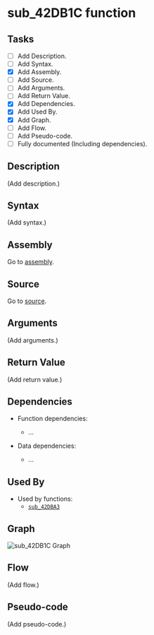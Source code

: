 # sub_42DB1C function

## Tasks

- [ ] Add Description.
- [ ] Add Syntax.
- [X] Add Assembly.
- [ ] Add Source.
- [ ] Add Arguments.
- [ ] Add Return Value.
- [X] Add Dependencies.
- [X] Add Used By.
- [X] Add Graph.
- [ ] Add Flow.
- [ ] Add Pseudo-code.
- [ ] Fully documented (Including dependencies).

## Description

(Add description.)

## Syntax

(Add syntax.)

## Assembly

Go to [assembly](../asm/sub_42DB1C.asm).

## Source

Go to [source](../cc/sub_42DB1C.cc).

## Arguments

(Add arguments.)

## Return Value

(Add return value.)

## Dependencies

* Function dependencies:
  * ...


* Data dependencies:
  * ...

## Used By

* Used by functions:
  * [`sub_42DBA3`](../md/sub_42DBA3.md)

## Graph

![sub_42DB1C Graph](../svg/sub_42DB1C.svg "sub_42DB1C Graph")

## Flow

(Add flow.)

## Pseudo-code

(Add pseudo-code.)
